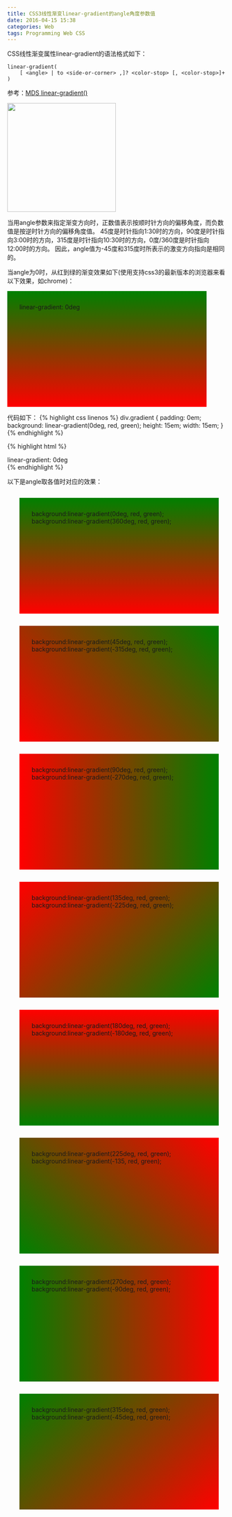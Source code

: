 ```yaml
---
title: CSS3线性渐变linear-gradient的angle角度参数值
date: 2016-04-15 15:38
categories: Web
tags: Programming Web CSS
---
```


CSS线性渐变属性linear-gradient的语法格式如下：

```
linear-gradient(
    [ <angle> | to <side-or-corner> ,]? <color-stop> [, <color-stop>]+ )
```

参考：[MDS linear-gradient()](https://developer.mozilla.org/en-US/docs/Web/CSS/linear-gradient)

<img src="{{ site.url }}/assets/images/clock.jpg" width="250">

当用angle参数来指定渐变方向时，正数值表示按顺时针方向的偏移角度，而负数值是按逆时针方向的偏移角度值。
45度是时针指向1:30时的方向，90度是时针指向3:00时的方向，315度是时针指向10:30时的方向，0度/360度是时针指向
12:00时的方向。
因此，angle值为-45度和315度时所表示的激变方向指向是相同的。

当angle为0时，从红到绿的渐变效果如下(使用支持css3的最新版本的浏览器来看以下效果，如chrome)：

<div style="padding:2em;background:linear-gradient(0deg, red, green); width:80%;height:15em;">
   linear-gradient: 0deg 
</div>

代码如下：
{% highlight css linenos %}
div.gradient {
    padding: 0em;
    background: linear-gradient(0deg, red, green);
    height: 15em;
    width: 15em;
}
{% endhighlight %}

{% highlight html %}
<div class="gradient">
   linear-gradient: 0deg 
</div>
{% endhighlight %}

以下是angle取各值时对应的效果：


<div style="padding:2em;background:linear-gradient(0deg, red, green); width:80%;height:15em; margin: 2em;">
    background:linear-gradient(0deg, red, green);<br/>
    background:linear-gradient(360deg, red, green);
</div>

<div style="padding:2em;background:linear-gradient(45deg, red, green); width:80%;height:15em; margin:2em;">
    background:linear-gradient(45deg, red, green);<br/>
    background:linear-gradient(-315deg, red, green);
</div>

<div style="padding:2em;background:linear-gradient(90deg, red, green); width:80%;height:15em; margin:2em;">
    background:linear-gradient(90deg, red, green);<br/>
    background:linear-gradient(-270deg, red, green);
</div>

<div style="padding:2em;background:linear-gradient(135deg, red, green); width:80%;height:15em; margin:2em;">
    background:linear-gradient(135deg, red, green);<br/>
    background:linear-gradient(-225deg, red, green);
</div>

<div style="padding:2em;background:linear-gradient(180deg, red, green); width:80%;height:15em; margin:2em;">
    background:linear-gradient(180deg, red, green);<br/>
    background:linear-gradient(-180deg, red, green);
</div>

<div style="padding:2em;background:linear-gradient(225deg, red, green); width:80%;height:15em; margin:2em;">
    background:linear-gradient(225deg, red, green);<br/>
    background:linear-gradient(-135, red, green);
</div>

<div style="padding:2em;background:linear-gradient(270deg, red, green); width:80%;height:15em; margin:2em;">
    background:linear-gradient(270deg, red, green);<br/>
    background:linear-gradient(-90deg, red, green);
</div>

<div style="padding:2em;background:linear-gradient(315deg, red, green); width:80%;height:15em; margin:2em;">
    background:linear-gradient(315deg, red, green);<br/>
    background:linear-gradient(-45deg, red, green);
</div>
